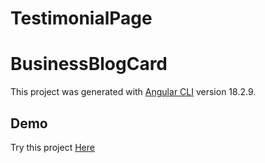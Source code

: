 # TestimonialPage

# BusinessBlogCard

This project was generated with [Angular CLI](https://github.com/angular/angular-cli) version 18.2.9.

## Demo

Try this project  [Here](https://mcastig.github.io/testimonial-page/)
